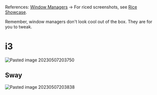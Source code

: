References:
[Window Managers](Window%20Managers.md) -> [](Window%20Managers.md#Examples%7CList%20of%20Window%20Managers)
For riced screenshots, see [Rice Showcase](Rice%20Showcase.md).

Remember, window managers don't look cool out of the box. They are for you to tweak.

# i3 
![Pasted image 20230507203750](Pasted%20image%2020230507203750.png)

## Sway
![Pasted image 20230507203838](Pasted%20image%2020230507203838.png)